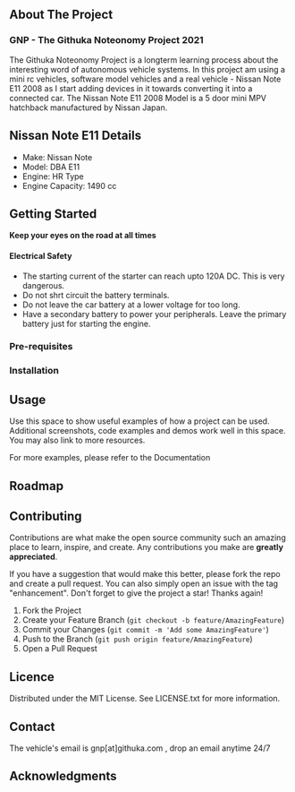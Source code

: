## About The Project

###  GNP - The Githuka Noteonomy Project 2021

The Githuka Noteonomy Project is a longterm learning process about the interesting word of autonomous vehicle systems.
In this project am using a mini rc vehicles, software model vehicles and a real vehicle - Nissan Note E11 2008 as I start adding devices
in it towards converting it into a connected car. The Nissan Note E11 2008 Model is a 5 door mini MPV hatchback manufactured by Nissan Japan.

## Nissan Note E11 Details

* Make: Nissan Note
* Model: DBA E11
* Engine: HR Type
* Engine Capacity: 1490 cc

## Getting Started

**Keep your eyes on the road at all times**

#### Electrical Safety

* The starting current of the starter can reach upto 120A DC. This is very dangerous.
* Do not shrt circuit the battery terminals.
* Do not leave the car battery at a lower voltage for too long.
* Have a secondary battery to power your peripherals. Leave the primary battery just for starting the engine.

### Pre-requisites

### Installation


## Usage

Use this space to show useful examples of how a project can be used. Additional screenshots, code examples and demos work well in this space. You may also link to more resources.

For more examples, please refer to the Documentation

## Roadmap


## Contributing

Contributions are what make the open source community such an amazing place to learn, inspire, and create. Any contributions you make are **greatly appreciated**.

If you have a suggestion that would make this better, please fork the repo and create a pull request. You can also simply open an issue with the tag "enhancement".
Don't forget to give the project a star! Thanks again!

1. Fork the Project
2. Create your Feature Branch (`git checkout -b feature/AmazingFeature`)
3. Commit your Changes (`git commit -m 'Add some AmazingFeature'`)
4. Push to the Branch (`git push origin feature/AmazingFeature`)
5. Open a Pull Request


## Licence

Distributed under the MIT License. See LICENSE.txt for more information.

## Contact

The vehicle's email is gnp[at]githuka.com , drop an email anytime 24/7

## Acknowledgments
